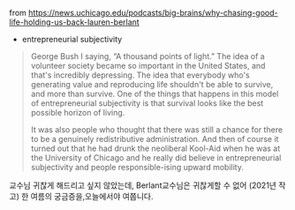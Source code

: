 from https://news.uchicago.edu/podcasts/big-brains/why-chasing-good-life-holding-us-back-lauren-berlant
- entrepreneurial subjectivity

> George Bush I saying, “A thousand points of light.” The idea of a volunteer society became so important in the United States, and that's incredibly depressing. The idea that everybody who's generating value and reproducing life shouldn't be able to survive, and more than survive. One of the things that happens in this model of entrepreneurial subjectivity is that survival looks like the best possible horizon of living.
> 
> It was also people who thought that there was still a chance for there to be a genuinely redistributive administration. And then of course it turned out that he had drunk the neoliberal Kool-Aid when he was at the University of Chicago and he really did believe in entrepreneurial subjectivity and people responsible-ising upward mobility. 

교수님 귀찮게 해드리고 싶지 않았는데, Berlant교수님은 귀찮게할 수 없어 (2021년 작고) 한 여름의 궁금증을,오늘에서야 여쭙니다.